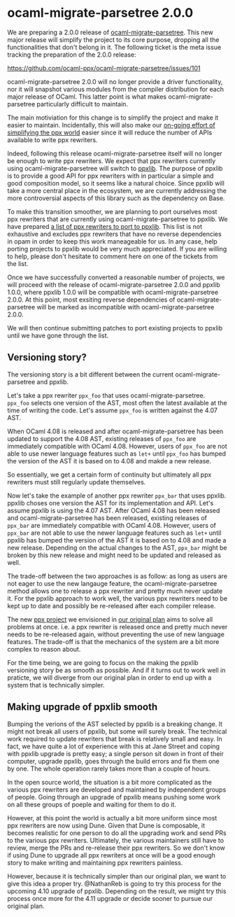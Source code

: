 ocaml-migrate-parsetree 2.0.0
=============================

We are preparing a 2.0.0 release of
[ocaml-migrate-parsetree][omp]. This new major release will simplify
the project to its core purpose, dropping all the functionalities that
don't belong in it. The following ticket is the meta issue tracking
the preparation of the 2.0.0 release:

https://github.com/ocaml-ppx/ocaml-migrate-parsetree/issues/101

ocaml-migrate-parsetree 2.0.0 will no longer provide a driver
functionality, nor it will snapshot various modules from the compiler
distribution for each major release of OCaml. This latter point is
what makes ocaml-migrate-parsetree particularly difficult to maintain.

The main motiviation for this change is to simplify the project and
make it easier to maintain. Incidentally, this will also make our
[on-going effort of simplifying the ppx world][future-of-ppx] easier
since it will reduce the number of APIs available to write ppx
rewriters.

Indeed, following this release ocaml-migrate-parsetree itself will no
longer be enough to write ppx rewriters. We expect that ppx rewriters
currently using ocaml-migrate-parsetree will switch to
[ppxlib][ppxlib].  The purpose of ppxlib is to provide a good API for
ppx rewriters with in particular a simple and good composition model,
so it seems like a natural choice. Since ppxlib will take a more
central place in the ecosystem, we are currently addressing the more
controversial aspects of this library such as the dependency on Base.

To make this transition smoother, we are planning to port ourselves
most ppx rewriters that are currently using ocaml-migrate-parsetree to
ppxlib. We have prepared [a list of ppx rewriters to port to
ppxlib][toport].  This list is not exhaustive and excludes ppx
rewriters that have no reverse dependencies in opam in order to keep
this work maneageable for us.  In any case, help porting projects to
ppxlib would be very much appreciated. If you are willing to help,
please don't hesitate to comment here on one of the tickets from the
list.

Once we have successfully converted a reasonable number of projects,
we will proceed with the release of ocaml-migrate-parsetree 2.0.0 and
ppxlib 1.0.0, where ppxlib 1.0.0 will be compatible with
ocaml-migrate-parsetree 2.0.0. At this point, most exsiting reverse
dependencies of ocaml-migrate-parsetree will be marked as incompatible
with ocaml-migrate-parsetree 2.0.0.

We will then continue submitting patches to port existing projects to
ppxlib until we have gone through the list.

Versioning story?
-----------------

The versioning story is a bit different between the current
ocaml-migrate-parsetree and ppxlib.

Let's take a ppx rewriter `ppx_foo` that uses
ocaml-migrate-parsetree. `ppx_foo` selects one version of the AST,
most often the latest available at the time of writing the code. Let's
assume `ppx_foo` is written against the 4.07 AST.

When OCaml 4.08 is released and after ocaml-migrate-parsetree has been
updated to support the 4.08 AST, existing releases of `ppx_foo` are
immediately compatible with OCaml 4.08. However, users of `ppx_foo`
are not able to use newer language features such as `let+` until
`ppx_foo` has bumped the version of the AST it is based on to 4.08 and
makde a new release.

So essentially, we get a certain form of continuity but ultimately all
ppx rewriters must still regularly update themselves.

Now let's take the example of another ppx rewriter `ppx_bar` that uses
ppxlib. ppxlib choses one version the AST for its implementation and
API. Let's assume ppxlib is using the 4.07 AST. After OCaml 4.08 has
been released and ocaml-migrate-parsetree has been released, existing
releases of `ppx_bar` are immediately compatible with OCaml
4.08. However, users of `ppx_bar` are not able to use the newer
language features such as `let+` until ppxlib has bumped the version
of the AST it is based on to 4.08 and made a new release. Depending on
the actual changes to the AST, `ppx_bar` might be broken by this new
release and might need to be updated and released as well.

The trade-off between the two approaches is as follow: as long as
users are not eager to use the new langauge feature, the
ocaml-migrate-parsetree method allows one to release a ppx rewriter
and pretty much never update it. For the ppxlib approach to work well,
the various ppx rewriters need to be kept up to date and possibly be
re-released after each compiler release.

The new [ppx project][ppx] we envisioned in [our original
plan][future-of-ppx] aims to solve all problems at once. i.e. a ppx
rewriter is released once and pretty much never needs to be
re-released again, without preventing the use of new language
features. The trade-off is that the mechanics of the system are a bit
more complex to reason about.

For the time being, we are going to focus on the making the ppxlib
versioning story be as smooth as possible. And if it turns out to work
well in praticte, we will diverge from our original plan in order to
end up with a system that is technically simpler.

Making upgrade of ppxlib smooth
-------------------------------

Bumping the verions of the AST selected by ppxlib is a breaking
change. It might not break all users of ppxlib, but some will surely
break. The technical work required to update rewriters that break is
relatively small and easy. In fact, we have quite a lot of experience
with this at Jane Street and coping with ppxlib upgrade is pretty
easy; a single person sit down in front of their computer, upgrade
ppxlib, goes through the build errors and fix them one by one. The
whole operation rarely takes more than a couple of hours.

In the open source world, the situation is a bit more complicated as
the various ppx rewriters are developed and maintained by independent
groups of people. Going through an upgrade of ppxlib means pushing
some work on all these groups of poeple and waiting for them to do it.

However, at this point the world is actually a bit more uniform since
most ppx rewriters are now using Dune. Given that Dune is composable,
it becomes realistic for one person to do all the upgrading work and
send PRs to the various ppx rewriters. Ultimately, the various
maintainers still have to review, merge the PRs and re-release their
ppx rewriters. So we don't know if using Dune to upgrade all ppx
rewriters at once will be a good enough story to make writing and
maintaining ppx rewriters painless.

However, because it is technically simpler than our original plan, we
want to give this idea a proper try. @NathanReb is going to try this
process for the upcoming 4.10 upgrade of ppxlib. Depending on the
result, we might try this process once more for the 4.11 upgrade or
decide sooner to pursue our original plan.

[omp]: https://github.com/ocaml-ppx/ocaml-migrate-parsetree/
[ppxlib]: https://github.com/ocaml-ppx/ppxlib/
[toport]: https://github.com/ocaml-ppx/ppxlib/issues?q=is%3Aopen+is%3Aissue+label%3Aport-to-ppxlib
[future-of-ppx]: https://discuss.ocaml.org/t/the-future-of-ppx/3766
[ppx]: https://github.com/ocaml-ppx/ppx/
[dr]: https://github.com/ocamllabs/dune-release
